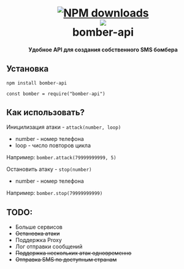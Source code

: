 <h1 align="center">
  <a href="https://www.npmjs.com/package/bomber-api"><img src="https://img.shields.io/npm/dt/bomber-api" alt="NPM downloads"></a>
  <br>
  <a href="https://github.com/shketov/bomber-api"><img src="https://emojipedia-us.s3.dualstack.us-west-1.amazonaws.com/thumbs/120/apple/237/collision-symbol_1f4a5.png"></a>
  <br>
  bomber-api
  <br>
</h1>

<h4 align="center">Удобное API для создания собственного SMS бомбера</h4>


## Установка
`npm install bomber-api`

`const bomber = require("bomber-api")`

## Как использовать?

Иницилизация атаки - `attack(number, loop)`
  * number - номер телефона
  * loop - число повторов цикла

Например: `bomber.attack(79999999999, 5)`

Остановить атаку - `stop(number)`
  * number - номер телефона

Например: `bomber.stop(79999999999)`

## TODO:
  * Больше сервисов
  * ~~Остановка атаки~~
  * Поддержка Proxy
  * Лог отправки сообщений
  * ~~Поддержка нескольких атак одновременно~~
  * ~~Отправка SMS по доступным странам~~


